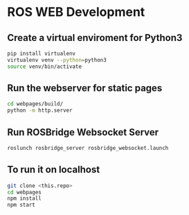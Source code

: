 # ROS WEB Development

## Create a virtual enviroment for Python3

```bash
pip install virtualenv
virtualenv venv --python=python3
source venv/bin/activate
```

## Run the webserver for static pages

```bash
cd webpages/build/
python -m http.server
```

## Run ROSBridge Websocket Server

```bash
roslunch rosbridge_server rosbridge_websocket.launch

```


## To run it on localhost

```bash
git clone <this.repo>
cd webpages
npm install
npm start
```